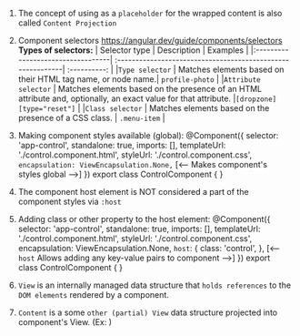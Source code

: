 1. The concept of using <ng-content/> as a `placeholder` for the wrapped content is also called `Content Projection`

2. Component selectors https://angular.dev/guide/components/selectors
   **Types of selectors:**
   | Selector type | Description | Examples |
   |:----------------------------------| :-----------------------------------------------------------| :----------: |
   |`Type selector` | Matches elements based on their HTML tag name, or node name.| `profile-photo` |
   |`Attribute selector` | Matches elements based on the presence of an HTML attribute and, optionally, an exact value for that attribute. |`[dropzone]` `[type="reset"]` |
   |`Class selector` | Matches elements based on the presence of a CSS class. | `.menu-item` |

3. Making component styles available (global):
   @Component({
   selector: 'app-control',
   standalone: true,
   imports: [],
   templateUrl: './control.component.html',
   styleUrl: './control.component.css',
   `encapsulation: ViewEncapsulation.None,` [<-- Makes component's styles global -->]
   })
   export class ControlComponent { }

4. The component host element is NOT considered a part of the component styles via `:host`

5. Adding class or other property to the host element:
   @Component({
   selector: 'app-control',
   standalone: true,
   imports: [],
   templateUrl: './control.component.html',
   styleUrl: './control.component.css',
   encapsulation: ViewEncapsulation.None,
   `host`: {
   class: 'control',
   }, [<-- `host` Allows adding any key-value pairs to component -->]
   })
   export class ControlComponent { }

6. `View` is an internally managed data structure that `holds references` to the `DOM elements` rendered by a component.
7. `Content` is a some `other (partial) View` data structure projected into component's View. (Ex: <ng-content>)
